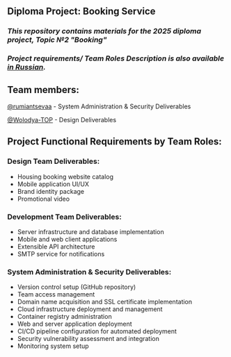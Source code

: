 ## Diploma Project: Booking Service

### _This repository contains materials for the 2025 diploma project, Topic №2 "Booking"_ 

### _Project requirements/ Team Roles Description is also available [in Russian](https://github.com/rumiantsevaa/Diploma-Project-Booking-Service/blob/main/(ru)README.md)._ 

## Team members:

[@rumiantsevaa](https://github.com/rumiantsevaa) - System Administration & Security Deliverables 

[@Wolodya-TOP](https://github.com/Wolodya-TOP) - Design Deliverables


## Project Functional Requirements by Team Roles:

### Design Team Deliverables:

* Housing booking website catalog
* Mobile application UI/UX
* Brand identity package
* Promotional video

### Development Team Deliverables:

* Server infrastructure and database implementation
* Mobile and web client applications
* Extensible API architecture
* SMTP service for notifications

### System Administration & Security Deliverables:

*  Version control setup (GitHub repository)
* Team access management
* Domain name acquisition and SSL certificate implementation
* Cloud infrastructure deployment and management
* Container registry administration
* Web and server application deployment
* CI/CD pipeline configuration for automated deployment
* Security vulnerability assessment and integration
* Monitoring system setup
